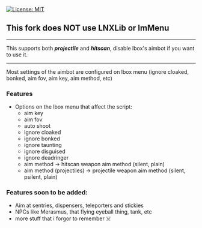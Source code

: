 [![License: MIT](https://img.shields.io/badge/License-MIT-yellow.svg)](https://opensource.org/licenses/MIT)

## This fork does **NOT** use LNXLib or ImMenu

---

This supports both ***projectile*** and ***hitscan***, disable lbox's aimbot if you want to use it.

---

Most settings of the aimbot are configured on lbox menu (ignore cloaked, bonked, aim fov, aim key, aim method, etc)

### Features
- Options on the lbox menu that affect the script:
   - aim key
   - aim fov
   - auto shoot
   - ignore cloaked
   - ignore bonked
   - ignore taunting
   - ignore disguised
   - ignore deadringer
   - aim method -> hitscan weapon aim method (silent, plain)
   - aim method (projectiles) -> projectile weapon aim method (silent, psilent, plain)

### Features soon to be added:
- Aim at sentries, dispensers, teleporters and stickies
- NPCs like Merasmus, that flying eyeball thing, tank, etc
- more stuff that i forgor to remember ☠️
